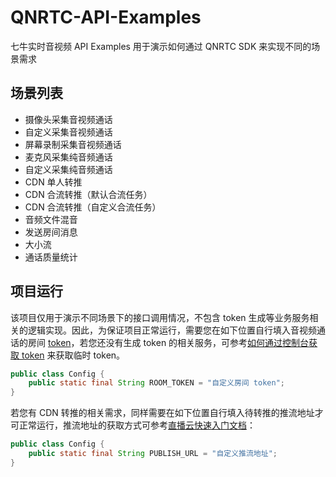 # QNRTC-API-Examples

七牛实时音视频 API Examples 用于演示如何通过 QNRTC SDK 来实现不同的场景需求

## 场景列表

- 摄像头采集音视频通话
- 自定义采集音视频通话
- 屏幕录制采集音视频通话
- 麦克风采集纯音频通话
- 自定义采集纯音频通话
- CDN 单人转推
- CDN 合流转推（默认合流任务）
- CDN 合流转推（自定义合流任务）
- 音频文件混音
- 发送房间消息
- 大小流
- 通话质量统计

## 项目运行

该项目仅用于演示不同场景下的接口调用情况，不包含 token 生成等业务服务相关的逻辑实现。因此，为保证项目正常运行，需要您在如下位置自行填入音视频通话的房间 [token](https://developer.qiniu.com/rtc/9909/the-rtc-basic-concept#4)，若您还没有生成 token 的相关服务，可参考[如何通过控制台获取 token](https://developer.qiniu.com/rtc/9858/applist#4) 来获取临时 token。

```java
public class Config {
    public static final String ROOM_TOKEN = "自定义房间 token";
}
```

若您有 CDN 转推的相关需求，同样需要在如下位置自行填入待转推的推流地址才可正常运行，推流地址的获取方式可参考[直播云快速入门文档](https://developer.qiniu.com/pili/1221/the-console-quick-start)：

```java
public class Config {
    public static final String PUBLISH_URL = "自定义推流地址";
}
```